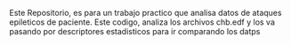 Este Repositorio, es para un trabajo practico que analisa datos de ataques epileticos de paciente. 
Este codigo, analiza los archivos chb.edf y los va pasando por descriptores estadisticos para ir comparando los datps
